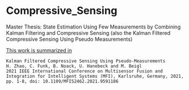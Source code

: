 # Compressive_Sensing
Master Thesis: State Estimation Using Few Measurements by Combining Kalman Filtering and Compressive Sensing (also the Kalman Filtered Compressive Sensing Using Pseudo Measurements)



[This work is summarized in](https://doi.org/10.1109/MFI52462.2021.9591186)

```
Kalman Filtered Compressive Sensing Using Pseudo-Measurements
H. Zhao, C. Funk, B. Noack, U. Hanebeck and M. Beigl
2021 IEEE International Conference on Multisensor Fusion and Integration for Intelligent Systems (MFI), Karlsruhe, Germany, 2021, pp. 1-8, doi: 10.1109/MFI52462.2021.9591186
```
